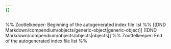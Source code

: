 ```yaml
---
{}
---
```

%% Zoottelkeeper: Beginning of the autogenerated index file list  %%
 [[DND Markdown/compendium/objects/generic-object|generic-object]]
 [[DND Markdown/compendium/objects/objects|objects]]
%% Zoottelkeeper: End of the autogenerated index file list  %%
